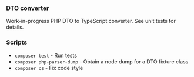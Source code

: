 ### DTO converter

Work-in-progress PHP DTO to TypeScript converter. See unit tests for details.

### Scripts
- `composer test` - Run tests
- `composer php-parser-dump` - Obtain a node dump for a DTO fixture class
- `composer cs` - Fix code style